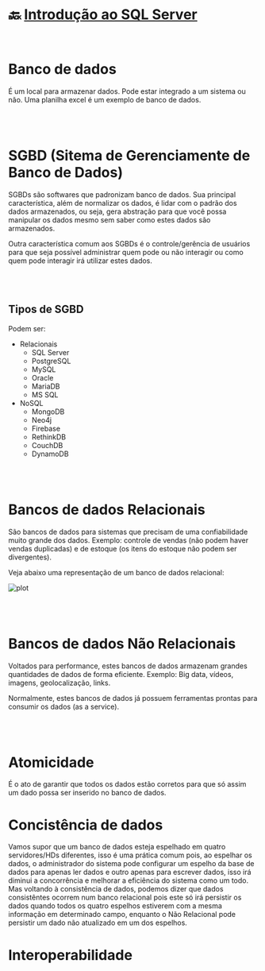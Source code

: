 # :back: [Introdução ao SQL Server](../../../README.md#databases)

<br>

# Banco de dados
É um local para armazenar dados. Pode estar integrado a um sistema ou não. Uma planilha excel é um exemplo de banco de dados.

<br><br>

# SGBD (Sitema de Gerenciamente de Banco de Dados)
SGBDs são softwares que padronizam banco de dados. Sua principal característica, além de normalizar os dados, é lidar com o padrão dos dados armazenados, ou seja, gera abstração para que você possa manipular os dados mesmo sem saber como estes dados são armazenados.

Outra característica comum aos SGBDs é o controle/gerência de usuários para que seja possível administrar quem pode ou não interagir ou como quem pode interagir irá utilizar estes dados. 

<br><br>

## Tipos de SGBD
Podem ser:
-   Relacionais
    -   SQL Server
    -   PostgreSQL
    -   MySQL
    -   Oracle
    -   MariaDB
    -   MS SQL
-   NoSQL
    -   MongoDB
    -   Neo4j
    -   Firebase
    -   RethinkDB
    -   CouchDB
    -   DynamoDB

<br><br>

# Bancos de dados Relacionais
São bancos de dados para sistemas que precisam de uma confiabilidade muito grande dos dados. Exemplo: controle de vendas (não podem haver vendas duplicadas) e de estoque (os itens do estoque não podem ser divergentes).

Veja abaixo uma representação de um banco de dados relacional:

![plot](files/.png) 

<br><br>

# Bancos de dados Não Relacionais
Voltados para performance, estes bancos de dados armazenam grandes quantidades de dados de forma eficiente. Exemplo: Big data, vídeos, imagens, geolocalização, links.

Normalmente, estes bancos de dados já possuem ferramentas prontas para consumir os dados (as a service).

<br><br>

# Atomicidade
É o ato de garantir que todos os dados estão corretos para que só assim um dado possa ser inserido no banco de dados.

# Concistência de dados
Vamos supor que um banco de dados esteja espelhado em quatro servidores/HDs diferentes, isso é uma prática comum pois, ao espelhar os dados, o administrador do sistema pode configurar um espelho da base de dados para apenas ler dados e outro apenas para escrever dados, isso irá diminui a concorrência e melhorar a eficiência do sistema como um todo. Mas voltando à consistência de dados, podemos dizer que dados consistêntes ocorrem num banco relacional pois este só irá persistir os dados quando todos os quatro espelhos estiverem com a mesma informação em determinado campo, enquanto o Não Relacional pode persistir um dado não atualizado em um dos espelhos.

# Interoperabilidade